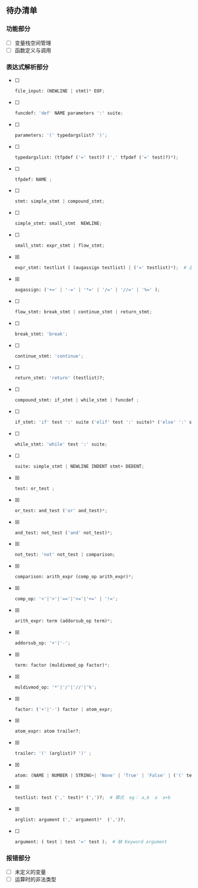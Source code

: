 ## 待办清单

### 功能部分

- [ ] 变量栈空间管理
- [ ] 函数定义与调用

### 表达式解析部分

- [ ] ```python
  file_input: (NEWLINE | stmt)* EOF;
  ```
  
- [ ] ```python
  funcdef: 'def' NAME parameters ':' suite;
  ```

- [ ] ```python
  parameters: '(' typedargslist? ')';
  ```
  
- [ ] ```python
  typedargslist: (tfpdef ('=' test)? (',' tfpdef ('=' test)?)*);
  ```
  
- [ ] ```python
  tfpdef: NAME ;
  ```

- [ ] ```python
  stmt: simple_stmt | compound_stmt;
  ```
  
- [ ] ```python
  simple_stmt: small_stmt  NEWLINE;
  ```
  
- [ ] ```python
  small_stmt: expr_stmt | flow_stmt;
  ```
  
- [x] ```python
  expr_stmt: testlist ( (augassign testlist) | ('=' testlist)*);  # 连等 加等/减等/...
  ```
  
- [x] ```python
  augassign: ('+=' | '-=' | '*=' | '/=' | '//=' | '%=' );
  ```
  
- [ ] ```python
  flow_stmt: break_stmt | continue_stmt | return_stmt;
  ```
  
- [ ] ```python
  break_stmt: 'break';
  ```
- [ ] ```python
  continue_stmt: 'continue';
  ```
  
- [ ] ```python
  return_stmt: 'return' (testlist)?;
  ```
  
- [ ] ```python
  compound_stmt: if_stmt | while_stmt | funcdef ;
  ```
  
- [ ] ```python
  if_stmt: 'if' test ':' suite ('elif' test ':' suite)* ('else' ':' suite)?;
  ```
  
- [ ] ```python
  while_stmt: 'while' test ':' suite;
  ```

- [ ] ```python
  suite: simple_stmt | NEWLINE INDENT stmt+ DEDENT;
  ```
  
- [x] ```python
  test: or_test ;
  ```
  
- [x] ```python
  or_test: and_test ('or' and_test)*;
  ```
  
- [x] ```python
  and_test: not_test ('and' not_test)*;
  ```
  
- [x] ```python
  not_test: 'not' not_test | comparison;
  ```
  
- [x] ```python
  comparison: arith_expr (comp_op arith_expr)*;
  ```
  
- [x] ```python
  comp_op: '<'|'>'|'=='|'>='|'<=' | '!=';
  ```
  
- [x] ```python
  arith_expr: term (addorsub_op term)*;
  ```
  
- [x] ```python
  addorsub_op: '+'|'-';
  ```
  
- [x] ```python
  term: factor (muldivmod_op factor)*;
  ```
  
- [x] ```python
  muldivmod_op: '*'|'/'|'//'|'%';
  ```
  
- [x] ```python
  factor: ('+'|'-') factor | atom_expr;
  ```
  
- [x] ```python
  atom_expr: atom trailer?;
  ```

- [x] ```python
  trailer: '(' (arglist)? ')' ;
  ```
  
- [x] ```python
  atom: (NAME | NUMBER | STRING+| 'None' | 'True' | 'False' | ('(' test ')'));
  ```
  
- [x] ```python
  testlist: test (',' test)* (',')?;  # 算式  eg： a,b  a  a+b
  ```
  
- [x] ```python
  arglist: argument (',' argument)*  (',')?;
  ```
  
- [ ] ```python
  argument: ( test | test '=' test );  # 缺 Keyword argument
  ```

### 报错部分

- [ ] 未定义的变量
- [ ] 运算时的非法类型